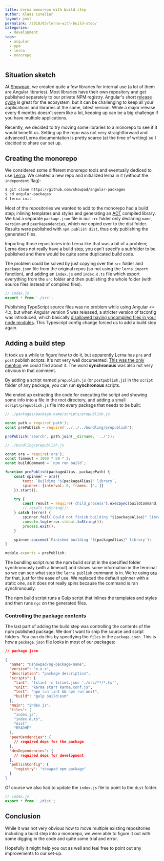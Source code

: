 ```yaml
---
title: Lerna monorepo with build step 
author: Klaas Cuvelier
layout: post
permalink: /2018/03/lerna-with-build-step/
categories:
  - development
tags:
  - angular
  - npm
  - lerna
  - monorepo
---
```


## Situation sketch
At [Showpad](https://www.showpad.com), we created quite a few libraries for internal use (a lot of them are Angular libraries). 
Most libraries have their own repository and get published separately to our private NPM registry.
Angular's short [release cycle](https://github.com/angular/angular/blob/master/docs/RELEASE_SCHEDULE.md) is great for the 
ecosystem, but it can be challenging to keep all your applications and libraries at the same, latest version. While a major release every 6 
months doesn't seem like a lot, keeping up can be a big challenge if you have multiple applications.

Recently, we decided to try moving some libraries to a monorepo to see if it would benefit us.
Setting up the repo was not very straightforward and advanced Lerna documentation is pretty scarce (at the time of writing) so I decided 
to share our set up.

## Creating the monorepo

We considered some different monorepo tools and eventually dediced to use [Lerna](https://github.com/lerna/lerna). We created a new repo 
and initialized lerna in it (without the `--independent` flag):

```bash
$ git clone https://github.com/showpad/angular-packages
$ cd angular-packages
$ lerna init
```

Most of the repositories we wanted to add to the monorepo had a build step; inlining templates and styles and generating an 
[AOT](https://angular.io/guide/aot-compiler) compiled library. We had a separate `package.json` file in our `src` folder only declaring 
`name`, `version` and `peerDependencies`, which we copied over to the dist folder. Results were published with `npm publish dist`, 
thus only publishing the 
generated files. 

Importing those repositories into Lerna like that was a bit of a problem; Lerna does not really have a build step, you can't specify 
a subfolder to be published and there would be quite some duplicated build code.
  
The problem could be solved by just copying over the `src` folder and `package.json` file from the original repos 
(so not using the `lerna import` function), and adding an `index.js` and `index.d.ts` file which export everything from the `src` folder 
and then publishing the whole folder (with source files instead of compiled files).  

```js
// index.js
export * from './src';
```

Publishing TypeScript source files was no problem while using Angular <= 4.x, but when Angular version 5 was released, a stricter 
version of tsconfig was introduced, which basically 
[disallowed having uncompiled files in your node modules](https://github.com/angular/angular-cli/issues/8284#issuecomment-341417325).
This Typescript config change forced us to add a build step again. 
 
## Adding a build step

It took us a while to figure how to do it, but apparently Lerna has `pre` and `post` 
publish scripts. It's not very well documented. 
[This was the only mention](https://github.com/lerna/lerna/issues/643#issuecomment-284888565) we could find about it. 
The word **synchronous** was also not very obvious in that comment.   

By adding a script named `prepublish.js` (or `postpublish.js`) in the `script` folder of any package, you can run **synchronous** 
scripts.

We ended up extracting the code for executing the script and showing some info into a file in the root directory,
and adding a small `script/prepublish.js` file into every package that needs to be built:

```js
// ./packages/package-name/scripts/prepublish.js

const path = require('path');
const prePublish = require('../../../bundling/prepublish');

prePublish('search', path.join(__dirname, '../'));
```

```js
// ./bundling/prepublish.js

const ora = require('ora');
const timeout = 1000 * 60 * 2;
const buildCommand = `npm run build`;

function prePublish(packageAlias, packagePath) {
    const spinner = ora({
        text: `Building "${packageAlias}" library`,
        spinner: {interval: 0, frames: ['…']}
    }).start();

    try {
        const result = require('child_process').execSync(buildCommand, {timeout, cwd: packagePath});
        // result.toString();
    } catch (error) {
        spinner.fail(`Could not finish building "${packageAlias}" library`);
        console.log(error.stdout.toString());
        process.exit();
    }

    spinner.succeed(`Finished building "${packageAlias}" library`);
}

module.exports = prePublish;
```

The bundling script runs the npm build script in the specified folder synchronously (with a timeout) and
shows some information in the terminal so we can see what step the `lerna publish` command is in. 
We're using [ora](https://github.com/sindresorhus/ora) for that, just for the ease of use. We replaced the default spinner 
with a static one, as it does not really spins because the command is ran synchronously.

The npm build script runs a Gulp script that inlines the templates and styles and then runs `ngc` on the generated files.

### Controlling the package contents

The last part of adding the build step was controlling the contents of the npm published package. We don't want to ship the 
source and script folders.
You can do this by specifying the `files` in the `package.json`. This is how a `package.json` file looks in most of our packages:

```json
// package.json

{
  "name": "@showpad/ng-package-name",
  "version": "x.x.x",
  "description": "package description",
  "scripts": {
    "lint": "tslint -c tslint.json './src/**/*.ts'",
    "unit": "karma start karma.conf.js",
    "test": "npm run lint && npm run unit",
    "build": "gulp build:esm"
  },
  "main": "index.js",
  "files": [
    "index.js",
    "index.d.ts",
    "dist",
    "README"
  ],
  "peerDendencies": {
    // required deps for the package
  },
  "devDependencies": {
    // required deps for development
  },
  "publishConfig": {
    "registry": "showpad npm package"
  }
}
``` 

Of course we also had to update the `index.js` file to point to the `dist` folder.

```js
// index.js
export * from './dist';
```

## Conclusion
While it was not very obvious how to move multiple existing repositories including a build step into a monorepo, we were able to figure it 
out with some digging in the code and quite some trial and error. 

Hopefully it might help you out as well and feel free to point out any improvements to our set-up.   
